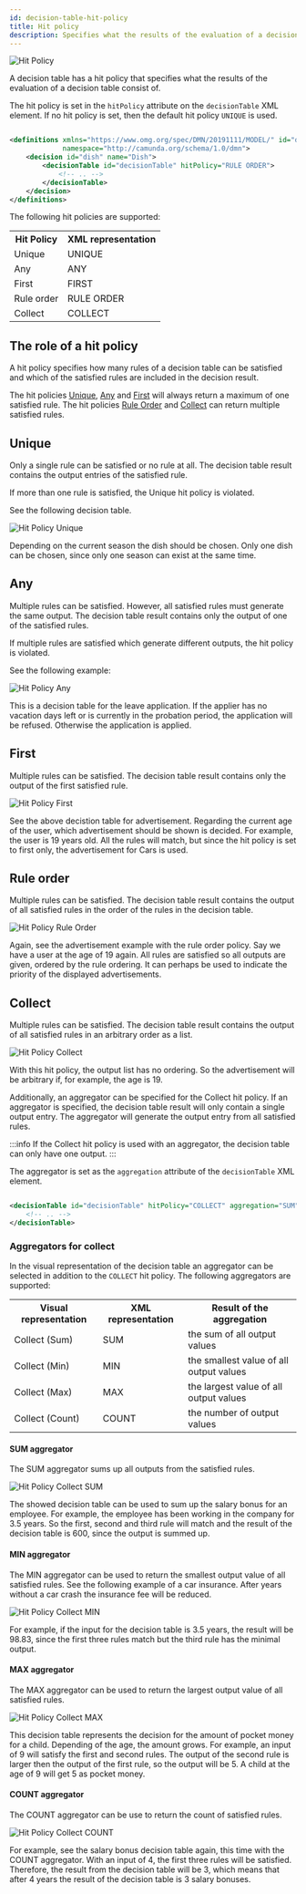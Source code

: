 ```yaml
---
id: decision-table-hit-policy
title: Hit policy
description: Specifies what the results of the evaluation of a decision table consist of.
---
```


![Hit Policy](assets/decision-table/hit-policy.png)

A decision table has a hit policy that specifies what the results of the evaluation of a decision table consist of.

The hit policy is set in the `hitPolicy` attribute on the `decisionTable` XML element. If no hit policy is set, then the
default hit policy `UNIQUE` is used.

```xml

<definitions xmlns="https://www.omg.org/spec/DMN/20191111/MODEL/" id="definitions" name="definitions"
             namespace="http://camunda.org/schema/1.0/dmn">
    <decision id="dish" name="Dish">
        <decisionTable id="decisionTable" hitPolicy="RULE ORDER">
            <!-- .. -->
        </decisionTable>
    </decision>
</definitions>
```

The following hit policies are supported:

<table class="table table-striped">
  <tr>
    <th>Hit Policy</th>
    <th>XML representation</th>
  </tr>
  <tr>
    <td>Unique</td>
    <td>UNIQUE</td>
  </tr>
  <tr>
    <td>Any</td>
    <td>ANY</td>
  </tr>
  <tr>
    <td>First</td>
    <td>FIRST</td>
  </tr>
  <tr>
    <td>Rule order</td>
    <td>RULE ORDER</td>
  </tr>
  <tr>
    <td>Collect</td>
    <td>COLLECT</td>
  </tr>
</table>

## The role of a hit policy

A hit policy specifies how many rules of a decision table can be satisfied and which of the satisfied rules are included
in the decision result.

The hit policies [Unique](#unique), [Any](#any) and [First](#first) will always return a maximum of one satisfied rule.
The hit policies [Rule Order](#rule-order) and [Collect](#collect) can return multiple satisfied rules.

## Unique

Only a single rule can be satisfied or no rule at all. The decision table result contains the output entries of the
satisfied rule.

If more than one rule is satisfied, the Unique hit policy is violated.

See the following decision table.

![Hit Policy Unique](assets/decision-table/hit-policy-unique.png)

Depending on the current season the dish should be chosen. Only one dish can be chosen, since only one season can exist
at the same time.

## Any

Multiple rules can be satisfied. However, all satisfied rules must generate the same output. The decision table result
contains only the output of one of the satisfied rules.

If multiple rules are satisfied which generate different outputs, the hit policy is violated.

See the following example:

![Hit Policy Any](assets/decision-table/hit-policy-any.png)

This is a decision table for the leave application. If the applier has no vacation days left or is currently in the
probation period, the application will be refused. Otherwise the application is applied.

## First

Multiple rules can be satisfied. The decision table result contains only the output of the first satisfied rule.

![Hit Policy First](assets/decision-table/hit-policy-first.png)

See the above decistion table for advertisement. Regarding the current age of the user, which advertisement should be
shown is decided. For example, the user is 19 years old. All the rules will match, but since the hit policy is set to
first only, the advertisement for Cars is used.

## Rule order

Multiple rules can be satisfied. The decision table result contains the output of all satisfied rules in the order of
the rules in the decision table.

![Hit Policy Rule Order](assets/decision-table/hit-policy-rule-order.png)

Again, see the advertisement example with the rule order policy. Say we have a user at the age of 19 again. All rules
are satisfied so all outputs are given, ordered by the rule ordering. It can perhaps be used to indicate the priority of
the displayed advertisements.

## Collect

Multiple rules can be satisfied. The decision table result contains the output of all satisfied rules in an arbitrary
order as a list.

![Hit Policy Collect](assets/decision-table/hit-policy-collect.png)

With this hit policy, the output list has no ordering. So the advertisement will be arbitrary if, for example, the age
is 19.

Additionally, an aggregator can be specified for the Collect hit policy. If an aggregator is specified, the decision
table result will only contain a single output entry. The aggregator will generate the output entry from all satisfied
rules.

:::info If the Collect hit policy is used with an aggregator, the decision table can only have one output.
:::

The aggregator is set as the `aggregation` attribute of the `decisionTable`
XML element.

```xml

<decisionTable id="decisionTable" hitPolicy="COLLECT" aggregation="SUM">
    <!-- .. -->
</decisionTable>
```

### Aggregators for collect

In the visual representation of the decision table an aggregator can be selected in addition to the `COLLECT` hit
policy. The following aggregators are supported:

<table class="table table-striped">
  <tr>
    <th>Visual representation</th>
    <th>XML representation</th>
    <th>Result of the aggregation</th>
  </tr>
  <tr>
    <td>Collect (Sum)</td>
    <td>SUM</td>
    <td>the sum of all output values</td>
  </tr>
  <tr>
    <td>Collect (Min)</td>
    <td>MIN</td>
    <td>the smallest value of all output values</td>
  </tr>
  <tr>
    <td>Collect (Max)</td>
    <td>MAX</td>
    <td>the largest value of all output values</td>
  </tr>
  <tr>
    <td>Collect (Count)</td>
    <td>COUNT</td>
    <td>the number of output values</td>
  </tr>
</table>

#### SUM aggregator

The SUM aggregator sums up all outputs from the satisfied rules.

![Hit Policy Collect SUM](assets/decision-table/hit-policy-collect-sum.png)

The showed decision table can be used to sum up the salary bonus for an employee. For example, the employee has been
working in the company for 3.5 years. So the first, second and third rule will match and the result of the decision
table is 600, since the output is summed up.

#### MIN aggregator

The MIN aggregator can be used to return the smallest output value of all satisfied rules. See the following example of
a car insurance. After years without a car crash the insurance fee will be reduced.

![Hit Policy Collect MIN](assets/decision-table/hit-policy-collect-min.png)

For example, if the input for the decision table is 3.5 years, the result will be 98.83, since the first three rules
match but the third rule has the minimal output.

#### MAX aggregator

The MAX aggregator can be used to return the largest output value of all satisfied rules.

![Hit Policy Collect MAX](assets/decision-table/hit-policy-collect-max.png)

This decision table represents the decision for the amount of pocket money for a child. Depending of the age, the amount
grows. For example, an input of 9 will satisfy the first and second rules. The output of the second rule is larger then
the output of the first rule, so the output will be 5. A child at the age of 9 will get 5 as pocket money.

#### COUNT aggregator

The COUNT aggregator can be use to return the count of satisfied rules.

![Hit Policy Collect COUNT](assets/decision-table/hit-policy-collect-count.png)

For example, see the salary bonus decision table again, this time with the COUNT aggregator. With an input of 4, the
first three rules will be satisfied. Therefore, the result from the decision table will be 3, which means that after 4
years the result of the decision table is 3 salary bonuses.
